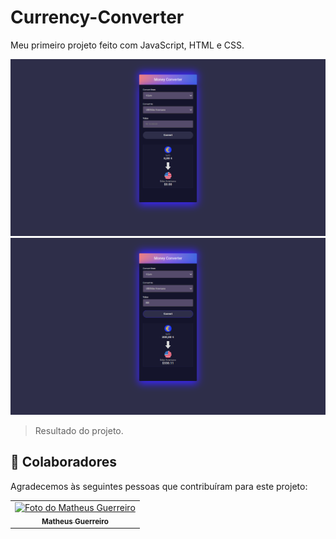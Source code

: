 # Currency-Converter
Meu primeiro projeto feito com JavaScript, HTML e CSS.


<img src="./img/2022-03-18.png" alt="Print interface">

<img src="./img/2022-03-18 (2).png" alt="Print interface">

> Resultado do projeto.

## 🤝 Colaboradores

Agradecemos às seguintes pessoas que contribuíram para este projeto:

<table>
  <tr>
    <td align="center">
      <a href="www.linkedin.com/in/matheus-guerreiro-0a545b208">
        <img src="https://media-exp1.licdn.com/dms/image/C4E03AQGmmJQxAcUUzg/profile-displayphoto-shrink_200_200/0/1638881824842?e=1651708800&v=beta&t=g9R0UZfVQtXIN6oJ-YH8rJuiPW1g_JzIl2SkgkYlvxE" width="100px;" alt="Foto do Matheus Guerreiro"/><br>
        <sub>
          <b>Matheus Guerreiro</b>
        </sub>
      </a>
    </td>
